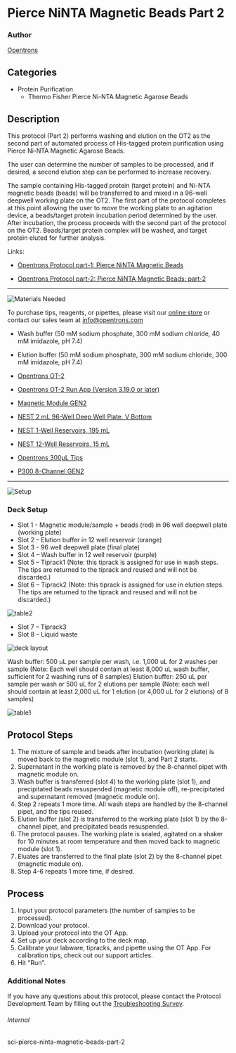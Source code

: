 # Pierce NiNTA Magnetic Beads Part 2

### Author
[Opentrons](https://opentrons.com/)



## Categories
* Protein Purification
     * Thermo Fisher Pierce Ni-NTA Magnetic Agarose Beads

## Description

This protocol (Part 2) performs washing and elution on the OT2 as the second part of automated process of His-tagged protein purification using Pierce Ni-NTA Magnetic Agarose Beads.

The user can determine the number of samples to be processed, and if desired, a second elution step can be performed to increase recovery.

The sample containing His-tagged protein (target protein) and Ni-NTA magnetic beads (beads) will be transferred to and mixed in a 96-well deepwell working plate on the OT2. The first part of the protocol completes at this point allowing the user to move the working plate to an agitation device, a beads/target protein incubation period determined by the user. After incubation, the process proceeds with the second part of the protocol on the OT2. Beads/target protein complex will be washed, and target protein eluted for further analysis.

Links:
* [Opentrons Protocol part-1: Pierce NiNTA Magnetic Beads](https://protocols.opentrons.com/protocol/sci-pierce-ninta-magnetic-beads)

* [Opentrons Protocol part-2: Pierce NiNTA Magnetic Beads: part-2](https://protocols.opentrons.com/protocol/sci-pierce-ninta-magnetic-beads-part-2)

---
![Materials Needed](https://s3.amazonaws.com/opentrons-protocol-library-website/custom-README-images/001-General+Headings/materials.png)

To purchase tips, reagents, or pipettes, please visit our [online store](https://shop.opentrons.com/) or contact our sales team at [info@opentrons.com](mailto:info@opentrons.com)

* Wash buffer (50 mM sodium phosphate, 300 mM sodium chloride, 40 mM imidazole, pH 7.4)
* Elution buffer (50 mM sodium phosphate, 300 mM sodium chloride, 300 mM imidazole, pH 7.4)

* [Opentrons OT-2](https://shop.opentrons.com/collections/ot-2-robot/products/ot-2)
* [Opentrons OT-2 Run App (Version 3.19.0 or later)](https://opentrons.com/ot-app/)

* [Magnetic Module GEN2](https://shop.opentrons.com/collections/hardware-modules/products/magdeck)

* [NEST 2 mL 96-Well Deep Well Plate, V Bottom](https://shop.opentrons.com/nest-2-ml-96-well-deep-well-plate-v-bottom/)
* [NEST 1-Well Reservoirs, 195 mL](https://shop.opentrons.com/nest-1-well-reservoirs-195-ml/)
* [NEST 12-Well Reservoirs, 15 mL](https://shop.opentrons.com/nest-12-well-reservoirs-15-ml/)

* [Opentrons 300µL Tips](https://shop.opentrons.com/opentrons-300ul-tips-1000-refills/)

* [P300 8-Channel GEN2](https://opentrons.com/pipettes/)

---
![Setup](https://s3.amazonaws.com/opentrons-protocol-library-website/custom-README-images/001-General+Headings/Setup.png)

### Deck Setup

* Slot 1 - Magnetic module/sample + beads (red) in 96 well deepwell plate (working plate)
* Slot 2 – Elution buffer in 12 well reservoir (orange)
* Slot 3 - 96 well deepwell plate (final plate)
* Slot 4 – Wash buffer in 12 well reservoir (purple)
* Slot 5 – Tiprack1 (Note: this tiprack is assigned for use in wash steps. The tips are returned to the tiprack and reused and will not be discarded.)
* Slot 6 – Tiprack2 (Note: this tiprack is assigned for use in elution steps. The tips are returned to the tiprack and reused and will not be discarded.)

![table2](https://opentrons-protocol-library-website.s3.amazonaws.com/custom-README-images/sci-pierce-ninta-magnetic-beads/screenshot+table2-32.png)

* Slot 7 – Tiprack3
* Slot 8 – Liquid waste

![deck layout](https://opentrons-protocol-library-website.s3.amazonaws.com/custom-README-images/sci-pierce-ninta-magnetic-beads/screenshot+deck-32.png)

Wash buffer: 500 uL per sample per wash, i.e. 1,000 uL for 2 washes per sample (Note: Each well should contain at least 8,000 uL wash buffer, sufficient for 2 washing runs of 8 samples)
Elution buffer: 250 uL per sample per wash or 500 uL for 2 elutions per sample (Note: each well should contain at least 2,000 uL for 1 elution (or 4,000 uL for 2 elutions) of 8 samples)

![table1](https://opentrons-protocol-library-website.s3.amazonaws.com/custom-README-images/sci-pierce-ninta-magnetic-beads/screenshot+table1-32.png)

## Protocol Steps

1. The mixture of sample and beads after incubation (working plate) is moved back to the magnetic module (slot 1), and Part 2 starts.
2. Supernatant in the working plate is removed by the 8-channel pipet with magnetic module on.
2. Wash buffer is transferred (slot 4) to the working plate (slot 1), and precipitated beads resuspended (magnetic module off), re-precipitated and supernatant removed (magnetic module on).
3. Step 2 repeats 1 more time. All wash steps are handled by the 8-channel pipet, and the tips reused.
4. Elution buffer (slot 2) is transferred to the working plate (slot 1) by the 8-channel pipet, and precipitated beads resuspended.
5. The protocol pauses. The working plate is sealed, agitated on a shaker for 10 minutes at room temperature and then moved back to magnetic module (slot 1).
6. Eluates are transferred to the final plate (slot 2) by the 8-channel pipet (magnetic module on).
7. Step 4-6 repeats 1 more time, if desired.

## Process
1. Input your protocol parameters (the number of samples to be processed).
2. Download your protocol.
3. Upload your protocol into the OT App.
4. Set up your deck according to the deck map.
5. Calibrate your labware, tipracks, and pipette using the OT App. For calibration tips, check out our support articles.
6. Hit "Run".


### Additional Notes
If you have any questions about this protocol, please contact the Protocol Development Team by filling out the [Troubleshooting Survey](https://protocol-troubleshooting.paperform.co/).

###### Internal
sci-pierce-ninta-magnetic-beads-part-2
